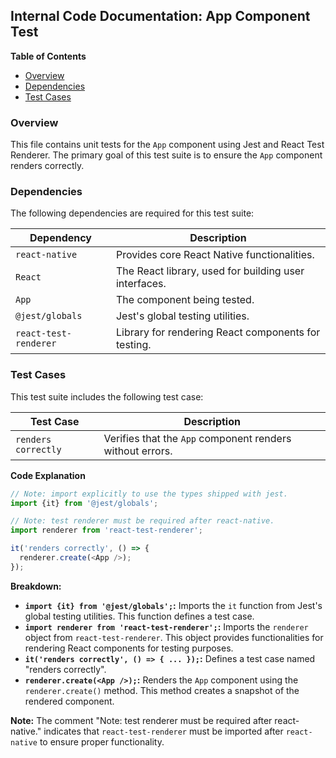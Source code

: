 ## Internal Code Documentation: App Component Test

**Table of Contents**
* [Overview](#overview)
* [Dependencies](#dependencies)
* [Test Cases](#test-cases)

### Overview

This file contains unit tests for the `App` component using Jest and React Test Renderer. The primary goal of this test suite is to ensure the `App` component renders correctly.

### Dependencies

The following dependencies are required for this test suite:

| Dependency  | Description                                          |
|-------------|---------------------------------------------------|
| `react-native` | Provides core React Native functionalities.      |
| `React`        | The React library, used for building user interfaces.  |
| `App`         | The component being tested.                       |
| `@jest/globals` | Jest's global testing utilities.               |
| `react-test-renderer` | Library for rendering React components for testing. |

### Test Cases

This test suite includes the following test case:

| Test Case       | Description                                  |
|----------------|---------------------------------------------|
| `renders correctly` | Verifies that the `App` component renders without errors. |

**Code Explanation**

```javascript
// Note: import explicitly to use the types shipped with jest.
import {it} from '@jest/globals';

// Note: test renderer must be required after react-native.
import renderer from 'react-test-renderer';

it('renders correctly', () => {
  renderer.create(<App />);
});
```

**Breakdown:**

* **`import {it} from '@jest/globals';`:** Imports the `it` function from Jest's global testing utilities. This function defines a test case.
* **`import renderer from 'react-test-renderer';`:** Imports the `renderer` object from `react-test-renderer`. This object provides functionalities for rendering React components for testing purposes.
* **`it('renders correctly', () => { ... });`:** Defines a test case named "renders correctly".
* **`renderer.create(<App />);`:** Renders the `App` component using the `renderer.create()` method. This method creates a snapshot of the rendered component. 

**Note:** The comment  "Note: test renderer must be required after react-native." indicates that `react-test-renderer` must be imported after `react-native` to ensure proper functionality. 
